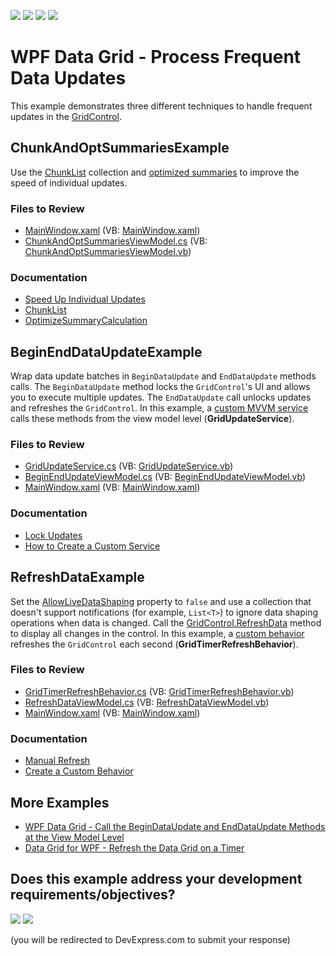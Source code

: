 <!-- default badges list -->
![](https://img.shields.io/endpoint?url=https://codecentral.devexpress.com/api/v1/VersionRange/297755792/20.1.3%2B)
[![](https://img.shields.io/badge/Open_in_DevExpress_Support_Center-FF7200?style=flat-square&logo=DevExpress&logoColor=white)](https://supportcenter.devexpress.com/ticket/details/T933640)
[![](https://img.shields.io/badge/📖_How_to_use_DevExpress_Examples-e9f6fc?style=flat-square)](https://docs.devexpress.com/GeneralInformation/403183)
[![](https://img.shields.io/badge/💬_Leave_Feedback-feecdd?style=flat-square)](#does-this-example-address-your-development-requirementsobjectives)
<!-- default badges end -->

# WPF Data Grid - Process Frequent Data Updates

This example demonstrates three different techniques to handle frequent updates in the [GridControl](https://docs.devexpress.com/WPF/DevExpress.Xpf.Grid.GridControl).

## ChunkAndOptSummariesExample

Use the [ChunkList](https://docs.devexpress.com/WPF/DevExpress.Xpf.ChunkList.ChunkList-1) collection and [optimized summaries](https://docs.devexpress.com/WPF/DevExpress.Xpf.Grid.GridControl.OptimizeSummaryCalculation) to improve the speed of individual updates.

### Files to Review

* [MainWindow.xaml](./CS/ChunkAndOptSummariesExample/MainWindow.xaml) (VB: [MainWindow.xaml](./VB/ChunkAndOptSummariesExample/MainWindow.xaml))
* [ChunkAndOptSummariesViewModel.cs](./CS/ChunkAndOptSummariesExample/ViewModel/ChunkAndOptSummariesViewModel.cs) (VB: [ChunkAndOptSummariesViewModel.vb](./VB/ChunkAndOptSummariesExample/ViewModel/ChunkAndOptSummariesViewModel.vb))

### Documentation

* [Speed Up Individual Updates](https://docs.devexpress.com/WPF/115836/controls-and-libraries/data-grid/performance-improvement/frequent-data-updates#speed-up-individual-updates)
* [ChunkList](https://docs.devexpress.com/WPF/DevExpress.Xpf.ChunkList.ChunkList-1)
* [OptimizeSummaryCalculation](https://docs.devexpress.com/WPF/DevExpress.Xpf.Grid.GridControl.OptimizeSummaryCalculation)

## BeginEndDataUpdateExample

Wrap data update batches in `BeginDataUpdate` and `EndDataUpdate` methods calls. The `BeginDataUpdate` method locks the `GridControl`'s UI and allows you to execute multiple updates. The `EndDataUpdate` call unlocks updates and refreshes the `GridControl`. In this example, a [custom MVVM service](https://docs.devexpress.com/WPF/16920/mvvm-framework/services/how-to-create-a-custom-service) calls these methods from the view model level (**GridUpdateService**).

### Files to Review

* [GridUpdateService.cs](./CS/BeginEndDataUpdateExample/GridUpdateService.cs) (VB: [GridUpdateService.vb](./VB/BeginEndDataUpdateExample/GridUpdateService.vb))
* [BeginEndUpdateViewModel.cs](./CS/BeginEndDataUpdateExample/ViewModel/BeginEndUpdateViewModel.cs) (VB: [BeginEndUpdateViewModel.vb](./VB/BeginEndDataUpdateExample/ViewModel/BeginEndUpdateViewModel.vb))
* [MainWindow.xaml](./CS/BeginEndDataUpdateExample/MainWindow.xaml) (VB: [MainWindow.xaml](./VB/BeginEndDataUpdateExample/MainWindow.xaml))

### Documentation

* [Lock Updates](https://docs.devexpress.com/WPF/115836/controls-and-libraries/data-grid/performance-improvement/frequent-data-updates#lock-updates)
* [How to Create a Custom Service](https://docs.devexpress.com/WPF/16920/mvvm-framework/services/how-to-create-a-custom-service)

## RefreshDataExample

Set the [AllowLiveDataShaping](https://docs.devexpress.com/WPF/DevExpress.Xpf.Grid.DataControlBase.AllowLiveDataShaping) property to `false` and use a collection that doesn't support notifications (for example, `List<T>`) to ignore data shaping operations when data is changed. Call the [GridControl.RefreshData](https://docs.devexpress.com/WPF/DevExpress.Xpf.Grid.DataControlBase.RefreshData) method to display all changes in the control. In this example, a [custom behavior](https://docs.devexpress.com/WPF/17458/mvvm-framework/behaviors/how-to-create-a-custom-behavior) refreshes the `GridControl` each second (**GridTimerRefreshBehavior**).

### Files to Review

* [GridTimerRefreshBehavior.cs](./CS/RefreshDataExample/GridTimerRefreshBehavior.cs) (VB: [GridTimerRefreshBehavior.vb](./VB/RefreshDataExample/GridTimerRefreshBehavior.vb))
* [RefreshDataViewModel.cs](./CS/RefreshDataExample/ViewModel/RefreshDataViewModel.cs) (VB: [RefreshDataViewModel.vb](./VB/RefreshDataExample/ViewModel/RefreshDataViewModel.vb))
* [MainWindow.xaml](./CS/RefreshDataExample/MainWindow.xaml) (VB: [MainWindow.xaml](./VB/RefreshDataExample/MainWindow.xaml))

### Documentation

* [Manual Refresh](https://docs.devexpress.com/WPF/115836/controls-and-libraries/data-grid/performance-improvement/frequent-data-updates#manual-refresh)
* [Create a Custom Behavior](https://docs.devexpress.com/WPF/17442/mvvm-framework/behaviors#create-a-custom-behavior)

## More Examples

* [WPF Data Grid - Call the BeginDataUpdate and EndDataUpdate Methods at the View Model Level](https://github.com/DevExpress-Examples/wpf-data-grid-call-begindataupdate-and-enddataupdate-at-view-model-level)
* [Data Grid for WPF - Refresh the Data Grid on a Timer](https://github.com/DevExpress-Examples/wpf-data-grid-refresh-on-timer)
<!-- feedback -->
## Does this example address your development requirements/objectives?

[<img src="https://www.devexpress.com/support/examples/i/yes-button.svg"/>](https://www.devexpress.com/support/examples/survey.xml?utm_source=github&utm_campaign=wpf-data-grid-process-frequent-data-updates&~~~was_helpful=yes) [<img src="https://www.devexpress.com/support/examples/i/no-button.svg"/>](https://www.devexpress.com/support/examples/survey.xml?utm_source=github&utm_campaign=wpf-data-grid-process-frequent-data-updates&~~~was_helpful=no)

(you will be redirected to DevExpress.com to submit your response)
<!-- feedback end -->
